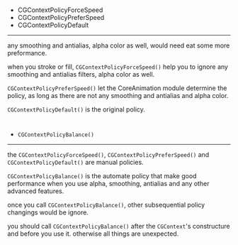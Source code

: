 #
* CGContextPolicyForceSpeed
* CGContextPolicyPreferSpeed
* CGContextPolicyDefault

-----------------
any smoothing and antialias, alpha color as well, would need eat some more preformance.

when you stroke or fill, `CGContextPolicyForceSpeed()` help you to ignore any smoothing and antialias filters, alpha color as well.

`CGContextPolicyPreferSpeed()` let the CoreAnimation module determine the policy, as long as there are not any smoothing and antialias and alpha color.

`CGContextPolicyDefault()` is the original policy.

#

* `CGContextPolicyBalance()`

-----------------
the `CGContextPolicyForceSpeed()`, `CGContextPolicyPreferSpeed()` and `CGContextPolicyDefault()` are manual policies.

`CGContextPolicyBalance()` is the automate policy that make good performance when you use alpha, smoothing, antialias and any other advanced features.

once you call `CGContextPolicyBalance()`, other subsequential policy changings would be ignore.

you should  call `CGContextPolicyBalance()` after the `CGContext`'s constructure and before you use it. otherwise all things are unexpected.

